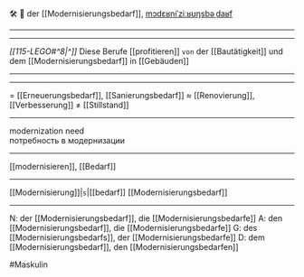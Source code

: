 🛠️ 🔵 der [[Modernisierungsbedarf]], [mɔdɛʁniˈziːʁʊŋsbəˌdaʁf](https://youglish.com/pronounce/Modernisierungsbedarf/german)

---
---
*[[115-LEGO#^8|^]]* Diese Berufe [[profitieren]] `von` der [[Bautätigkeit]] und dem [[Modernisierungsbedarf]] in [[Gebäuden]]




----


---
= [[Erneuerungsbedarf]], [[Sanierungsbedarf]]
≈ [[Renovierung]], [[Verbesserung]]
≠ [[Stillstand]]

---
modernization need  
потребность в модернизации

---
[[modernisieren]], [[Bedarf]]

---
[[Modernisierung]]|`s`|[[bedarf]]
[[Modernisierungsbedarf]]


---
N: der [[Modernisierungsbedarf]], die [[Modernisierungsbedarfe]]
A: den [[Modernisierungsbedarf]], die [[Modernisierungsbedarfe]]
G: des [[Modernisierungsbedarfs]], der [[Modernisierungsbedarfe]]
D: dem [[Modernisierungsbedarf]], den [[Modernisierungsbedarfen]]


#Maskulin 